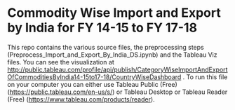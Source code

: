 # Commodity Wise Import and Export by India for FY 14-15 to FY 17-18
This repo contains the various source files, the preprocessing steps (Preprocess_Import_and_Export_By_India_DS.ipynb) and the Tableau Viz files. You can see the visualization at http://public.tableau.com/profile/api/publish/CategoryWiseImportAndExportOfCommoditiesByIndia14-15to17-18/CountryWiseDashboard . To run this file on your computer you can either use Tableau Public (Free) (https://public.tableau.com/en-us/s/) or Tableau Desktop or Tableau Reader (Free) (https://www.tableau.com/products/reader). 